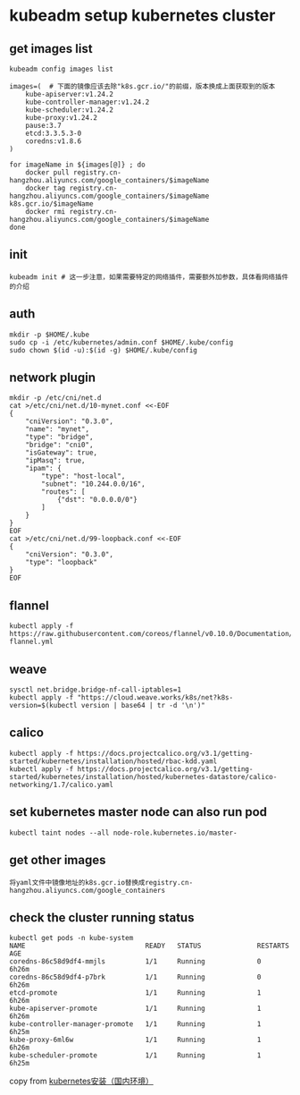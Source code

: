 # kubeadm setup kubernetes cluster

## get images list

``` shell
kubeadm config images list

images=(  # 下面的镜像应该去除"k8s.gcr.io/"的前缀，版本换成上面获取到的版本
    kube-apiserver:v1.24.2
    kube-controller-manager:v1.24.2
    kube-scheduler:v1.24.2
    kube-proxy:v1.24.2
    pause:3.7
    etcd:3.3.5.3-0
    coredns:v1.8.6
)

for imageName in ${images[@]} ; do
    docker pull registry.cn-hangzhou.aliyuncs.com/google_containers/$imageName
    docker tag registry.cn-hangzhou.aliyuncs.com/google_containers/$imageName k8s.gcr.io/$imageName
    docker rmi registry.cn-hangzhou.aliyuncs.com/google_containers/$imageName
done
```

## init

``` shell
kubeadm init # 这一步注意，如果需要特定的网络插件，需要额外加参数，具体看网络插件的介绍
```

## auth

``` shell
mkdir -p $HOME/.kube
sudo cp -i /etc/kubernetes/admin.conf $HOME/.kube/config
sudo chown $(id -u):$(id -g) $HOME/.kube/config
```

## network plugin

``` shell
mkdir -p /etc/cni/net.d
cat >/etc/cni/net.d/10-mynet.conf <<-EOF
{
    "cniVersion": "0.3.0",
    "name": "mynet",
    "type": "bridge",
    "bridge": "cni0",
    "isGateway": true,
    "ipMasq": true,
    "ipam": {
        "type": "host-local",
        "subnet": "10.244.0.0/16",
        "routes": [
            {"dst": "0.0.0.0/0"}
        ]
    }
}
EOF
cat >/etc/cni/net.d/99-loopback.conf <<-EOF
{
    "cniVersion": "0.3.0",
    "type": "loopback"
}
EOF
```

## flannel

``` shell
kubectl apply -f https://raw.githubusercontent.com/coreos/flannel/v0.10.0/Documentation/kube-flannel.yml
```

## weave

``` shell
sysctl net.bridge.bridge-nf-call-iptables=1
kubectl apply -f "https://cloud.weave.works/k8s/net?k8s-version=$(kubectl version | base64 | tr -d '\n')"
```

## calico

``` shell
kubectl apply -f https://docs.projectcalico.org/v3.1/getting-started/kubernetes/installation/hosted/rbac-kdd.yaml
kubectl apply -f https://docs.projectcalico.org/v3.1/getting-started/kubernetes/installation/hosted/kubernetes-datastore/calico-networking/1.7/calico.yaml

```

## set kubernetes master node can also run pod

``` shell
kubectl taint nodes --all node-role.kubernetes.io/master-
```

## get other images

``` shell
将yaml文件中镜像地址的k8s.gcr.io替换成registry.cn-hangzhou.aliyuncs.com/google_containers
```

## check the cluster running status

``` shell
kubectl get pods -n kube-system
NAME                              READY   STATUS              RESTARTS   AGE
coredns-86c58d9df4-mmjls          1/1     Running             0          6h26m
coredns-86c58d9df4-p7brk          1/1     Running             0          6h26m
etcd-promote                      1/1     Running             1          6h26m
kube-apiserver-promote            1/1     Running             1          6h26m
kube-controller-manager-promote   1/1     Running             1          6h25m
kube-proxy-6ml6w                  1/1     Running             1          6h26m
kube-scheduler-promote            1/1     Running             1          6h25m
```

copy from [kubernetes安装（国内环境）](https://zhuanlan.zhihu.com/p/46341911)
